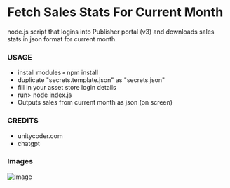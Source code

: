 # Fetch Sales Stats For Current Month
node.js script that logins into Publisher portal (v3) and downloads sales stats in json format for current month.

### USAGE
- install modules> npm install
- duplicate "secrets.template.json" as "secrets.json"
- fill in your asset store login details
- run> node index.js
- Outputs sales from current month as json (on screen)

### CREDITS
- unitycoder.com
- chatgpt

### Images
![image](https://github.com/user-attachments/assets/ffd5f099-5662-4c99-a51b-ba83dbd70684)
